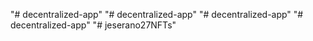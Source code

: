 "# decentralized-app" 
"# decentralized-app" 
"# decentralized-app" 
"# decentralized-app" 
"# jeserano27NFTs" 
